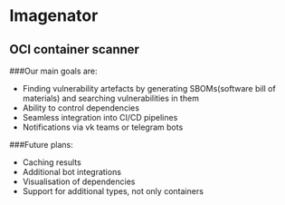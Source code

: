 # Imagenator

## OCI container scanner

###Our main goals are:
 - Finding vulnerability artefacts by generating SBOMs(software bill of materials) and searching vulnerabilities in them
 - Ability to control dependencies
 - Seamless integration into CI/CD pipelines
 - Notifications via vk teams or telegram bots

###Future plans:
 - Caching results
 - Additional bot integrations
 - Visualisation of dependencies
 - Support for additional types, not only containers
